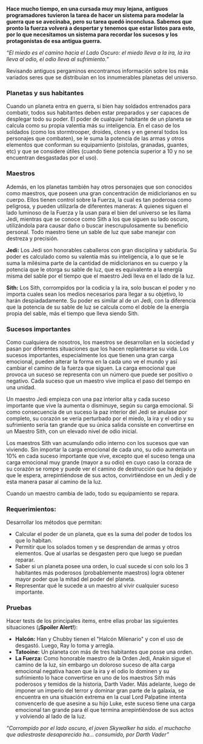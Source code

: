 
**Hace mucho tiempo, en una cursada muy muy lejana, antiguos programadores tuvieron la tarea de hacer un sistema para modelar la guerra que se avecinaba, pero su tarea quedó inconclusa. Sabemos que pronto la fuerza volverá a despertar y tenemos que estar listos para esto, por lo que necesitamos un sistema para recordar los sucesos y los protagonistas de esa antigua guerra.**

_“El miedo es el camino hacia el Lado Oscuro: el miedo lleva a la ira, la ira lleva al odio, el odio lleva al sufrimiento.”_

Revisando antiguos pergaminos encontramos información sobre los más variados seres que se distribuían en los innumerables planetas del universo.

### Planetas y sus habitantes
Cuando un planeta entra en guerra, si bien hay soldados entrenados para combatir, todos sus habitantes deben estar preparados y ser capaces de desplegar todo su poder. El poder de cualquier habitante de un planeta se calcula como su propia valentía más su inteligencia. En el caso de los soldados (como los stormtrooper, droides, clones y en general todos los personajes que combaten), se le suma la potencia de las armas y otros elementos que conforman su equipamiento (pistolas, granadas, guantes, etc) y que se considere útiles (cuando tiene potencia superior a 10 y no se encuentran desgastadas por el uso).  

### Maestros
Además, en los planetas también hay otros personajes que son conocidos como maestros, que poseen una gran concentración de midiclorianos en su cuerpo. Ellos tienen control sobre la Fuerza, la cual es tan poderosa como peligrosa, y pueden utilizarla de diferentes maneras: A quienes siguen el lado luminoso de la Fuerza y la usan para el bien del universo se les llama Jedi, mientras que se conoce como Sith a los que siguen su lado oscuro, utilizándola para causar daño o buscar inescrupulosamente su beneficio personal. Todo maestro tiene un sable de luz que sabe manejar con destreza y precisión.

**Jedi:** Los Jedi son honorables caballeros con gran disciplina y sabiduría. Su poder es calculado como su valentía más su inteligencia, a lo que se le suma la milésima parte de la cantidad de midiclorianos en su cuerpo y la potencia que le otorga su sable de luz, que es equivalente a la energía misma del sable por el tiempo que el maestro Jedi lleva en el lado de la luz.

**Sith:** Los Sith, corrompidos por la codicia y la ira, solo buscan el poder y no importa cuales sean los medios necesarios para llegar a su objetivo, lo harán despiadadamente. Su poder es similar al de un Jedi, con la diferencia que la potencia de su sable de luz se calcula como el doble de la energía propia del sable, más el tiempo que lleva siendo Sith. 

### Sucesos importantes
Como cualquiera de nosotros, los maestros se desarrollan en la sociedad y pasan por diferentes situaciones que los hacen replantearse su vida. Los sucesos importantes, especialmente los que tienen una gran carga emocional, pueden alterar la forma en la cada uno ve el mundo y así cambiar el camino de la fuerza que siguen. La carga emocional que provoca un suceso se representa con un número que puede ser positivo o negativo. Cada suceso que un maestro vive implica el paso del tiempo en una unidad.

Un maestro Jedi empieza con una paz interior alta y cada suceso importante que vive la aumenta o disminuye, según su carga emocional. Si como consecuencia de un suceso la paz interior del Jedi se anulase por completo, su corazón se vería perturbado por el miedo, la ira y el odio y su sufrimiento sería tan grande que su única salida consiste en convertirse en un Maestro Sith, con un elevado nivel de odio inicial.

Los maestros Sith van acumulando odio interno con los sucesos que van viviendo. Sin importar la carga emocional de cada uno, su odio aumenta un 10% en cada suceso importante que vive, excepto que el suceso tenga una carga emocional muy grande (mayor a su odio) en cuyo caso la coraza de su corazón se rompe y puede ver el camino de destrucción que ha dejado y que le espera, arrepintiéndose de sus actos, convirtiéndose en un Jedi y de esta manera pasar al camino de la luz.

Cuando un maestro cambia de lado, todo su equipamiento se repara.

### Requerimientos:
Desarrollar los métodos que permitan:
- Calcular el poder de un planeta, que es la suma del poder de todos los que lo habitan. 
- Permitir que los solados tomen y se desprendan de armas y otros elementos. Que al usarlas se desgasten pero que luego se puedan reparar.
- Saber si un planeta posee una orden, lo cual sucede si con solo los 3 habitantes más poderosos (probablemente maestros) logra obtener mayor poder que la mitad del poder del planeta.
- Representar qué le sucede a un maestro al vivir cualquier suceso importante. 

### Pruebas 
Hacer tests de los principales items, entre ellas probar las siguientes situaciones (**¡Spoiler Alert!**):

- **Halcón:** Han y Chubby tienen el "Halcón Milenario" y con el uso de desgastó. Luego, Ray lo toma y arregla.
- **Tatooine:** Un planeta con más de tres habitantes que posse una orden. 
- **La Fuerza:** Como honorable maestro de la Orden Jedi, Anakin sigue el camino de la luz, sin embargo un doloroso suceso de alta carga emocional negativa hacen que la ira y el odio lo dominen y su sufrimiento lo hace convertirse en uno de los maestros Sith más poderosos y temidos de la historia, Darth Vader. Más adelante, luego de imponer un imperio del terror y dominar gran parte de la galaxia, se encuentra en una situación extrema en la cual Lord Palpatine intenta convencerlo de que asesine a su hijo Luke, este suceso tiene una carga emocional tan grande para él que termina arrepintiéndose de sus actos y volviendo al lado de la luz.

_“Corrompido por el lado oscuro, el joven Skywalker ha sido. 
el muchacho que adiestraste desaparecido ha… consumido, por Darth Vader”_

